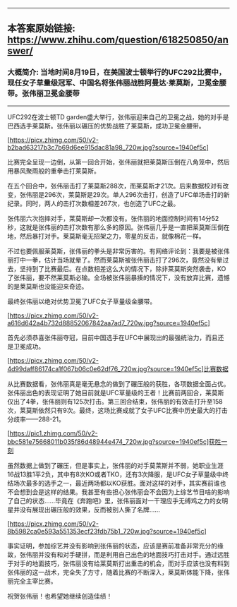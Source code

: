 ----------------------------------------
## 本答案原始链接: https://www.zhihu.com/question/618250850/answer/
### 大概简介: 当地时间8月19日，在美国波士顿举行的UFC292比赛中，现任女子草量级冠军、中国名将张伟丽战胜阿曼达·莱莫斯，卫冕金腰带。张伟丽卫冕金腰带
----------------------------------------
UFC292在波士顿TD garden盛大举行，张伟丽迎来自己的卫冕之战，她的对手是巴西选手莱莫斯。张伟丽以碾压的优势战胜了莱莫斯，成功卫冕金腰带。

[https://picx.zhimg.com/50/v2-b2bad63217b3c7b69d6ee915dac81a98_720w.jpg?source=1940ef5c]

比赛完全呈现一边倒，从第一回合开始，张伟丽就把莱莫斯压倒在八角笼中，然后用暴风聚雨般的重拳击打莱莫斯。

在五个回合中，张伟丽击打了莱莫斯288次，而莱莫斯才21次。后来数据校对有改变，张伟丽是296次，莱莫斯是29次。单人296次击打，创造了UFC单场击打的新纪录。同时，两人的击打次数相差267次，也创造了UFC之最。

张伟丽六次抱摔对手，莱莫斯却一次都没有。张伟丽的地面控制时间有14分52秒，这就是张伟丽的击打次数有那么多的原因。张伟丽几乎是一直把莱莫斯压倒在地，然后暴打对手。莱莫斯毫无招架之力，零星的反击，就像棉花一样。

不过也要佩服莱莫斯，张伟丽的拳头是非常厉害的。有网络评论到：我要是被张伟丽打中一拳，估计当场就晕了。然而莱莫斯被张伟丽击打了296次，竟然没有晕过去，坚持到了比赛最后。在点数相差这么大的情况下，除非莱莫斯突然袭击，KO了张伟丽，要不然莱莫斯必输。全场被张伟丽暴揍的情况下，没有放弃比赛，遗憾的是莱莫斯也没能迎来奇迹。

最终张伟丽以绝对优势卫冕了UFC女子草量级金腰带。

[https://picx.zhimg.com/50/v2-a616d642a4b732d88852067842aa7ad7_720w.jpg?source=1940ef5c]







首先必须恭喜张伟丽夺冠，目前中国选手在UFC中展现出的最强统治力，而且还是卫冕成功。

[https://picx.zhimg.com/50/v2-4d99daff86174ca1f067b06c0e62df76_720w.jpg?source=1940ef5c]比赛数据

从比赛数据看，张伟丽真是毫无悬念的做到了碾压般的获胜，各项数据全面占优。张伟丽出色的表现证明了她目前就是UFC草量级的王者！比赛前两回合，莱莫斯仅出了4拳，张伟丽则有125次打击。第三回合结束，张伟丽的有效击打升至158次，莱莫斯依然只有9次。最终，这场比赛成就了女子UFC比赛中历史最大的打击分歧率——288-21。

[https://pic1.zhimg.com/50/v2-bbc581e75668011b035f86d48944e474_720w.jpg?source=1940ef5c]获胜一刻

虽然数据上做到了碾压，但是事实上，张伟丽的对手莫莱斯并不弱，她职业生涯16战13胜1平2负，其中有8次KO或者TKO，还有3次降服，是UFC女子草量级中终结场次最多的选手之一，最近两场都以KO获胜。面对这样的对手，其实赛前谁也不会想到会是这样的结果。我甚至有些担心张伟丽会不会因为上综艺节目啥的影响了自己的状态……毕竟在《奔跑吧》里，张伟丽面对一干理应手无缚鸡之力的女明星并没有展现出碾压般的效果，反而被别人撕了名牌……

[https://picx.zhimg.com/50/v2-8b5982ca0e593a551353ecf23fdb75b1_720w.jpg?source=1940ef5c]

事实证明，参加综艺并没有影响到张伟丽的状态，应该是赛前准备非常充分的缘故，张伟丽并没有和对手硬拼，而是利用自己出色的地面技巧打击对手。通过远胜于对手的地面技巧，张伟丽没有给莱莫斯打出重击的机会，而对手应该也没有料到张伟丽的这一战术，完全失了方寸，随着比赛的不断深入，莱莫斯体能下降，张伟丽完全主宰比赛。

祝贺张伟丽！也希望她继续创造佳绩！